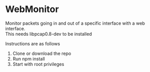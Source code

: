 # WebMonitor

Monitor packets going in and out of a specific interface with a web interface.  
This needs libpcap0.8-dev to be installed

Instructions are as follows
1. Clone or download the repo
2. Run npm install
3. Start with root privileges
